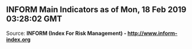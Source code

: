 ## INFORM Main Indicators as of Mon, 18 Feb 2019 03:28:02 GMT

Source: **INFORM (Index For Risk Management) - http://www.inform-index.org**